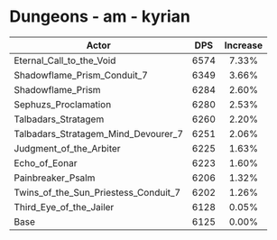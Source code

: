 # Dungeons - am - kyrian
| Actor | DPS | Increase |
|---|:---:|:---:|
|Eternal_Call_to_the_Void|6574|7.33%|
|Shadowflame_Prism_Conduit_7|6349|3.66%|
|Shadowflame_Prism|6284|2.60%|
|Sephuzs_Proclamation|6280|2.53%|
|Talbadars_Stratagem|6260|2.20%|
|Talbadars_Stratagem_Mind_Devourer_7|6251|2.06%|
|Judgment_of_the_Arbiter|6225|1.63%|
|Echo_of_Eonar|6223|1.60%|
|Painbreaker_Psalm|6206|1.32%|
|Twins_of_the_Sun_Priestess_Conduit_7|6202|1.26%|
|Third_Eye_of_the_Jailer|6128|0.05%|
|Base|6125|0.00%|
